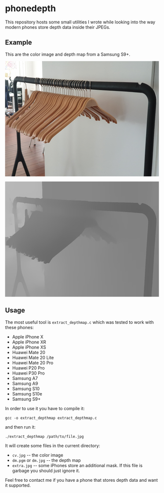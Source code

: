 # phonedepth

This repository hosts some small utilities I wrote while looking into the way modern phones store depth data inside their JPEGs.

## Example

This are the color image and depth map from a Samsung S9+.

![color view](cv.jpg "color view")

![depth map](dm.jpg "depth map")

## Usage

The most useful tool is `extract_depthmap.c` which was tested to work with these phones:

- Apple iPhone X
- Apple iPhone XR
- Apple iPhone XS
- Huawei Mate 20
- Huawei Mate 20 Lite
- Huawei Mate 20 Pro
- Huawei P20 Pro
- Huawei P30 Pro
- Samsung A7
- Samsung A9
- Samsung S10
- Samsung S10e
- Samsung S9+

In order to use it you have to compile it:

    gcc -o extract_depthmap extract_depthmap.c

and then run it:

    ./extract_depthmap /path/to/file.jpg

It will create some files in the current directory:

- `cv.jpg` -- the color image
- `dm.pgm` or `dm.jpg` -- the depth map
- `extra.jpg` -- some iPhones store an additional mask. If this file is garbage you should just ignore it.

Feel free to contact me if you have a phone that stores depth data and want it supported.
